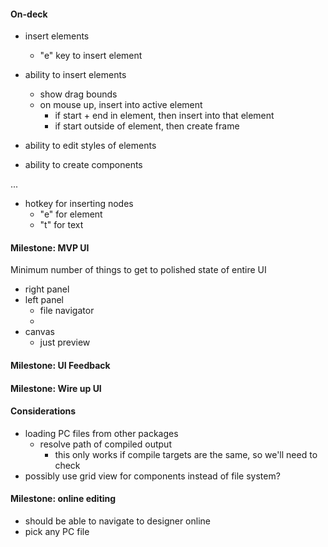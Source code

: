 #### On-deck

- insert elements

  - "e" key to insert element

- ability to insert elements

  - show drag bounds
  - on mouse up, insert into active element
    - if start + end in element, then insert into that element
    - if start outside of element, then create frame

- ability to edit styles of elements
- ability to create components

...

- hotkey for inserting nodes
  - "e" for element
  - "t" for text

#### Milestone: MVP UI

Minimum number of things to get to polished state of entire UI

- right panel
- left panel
  - file navigator
  -
- canvas
  - just preview

#### Milestone: UI Feedback

#### Milestone: Wire up UI

#### Considerations

- loading PC files from other packages
  - resolve path of compiled output
    - this only works if compile targets are the same, so we'll need to check
- possibly use grid view for components instead of file system?

#### Milestone: online editing

- should be able to navigate to designer online
- pick any PC file
